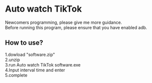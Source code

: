 # Auto watch TikTok
Newcomers programming, please give me more guidance.<br>
Before running this program, please ensure that you have enabled adb.
## How to use?
1.dowload "software.zip"<br>
2.unzip<br>
3.run Auto watch TikTok software.exe<br>
4.Input interval time and enter<br>
5.complete
